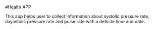 #Health APP

This app helps user to collect information about systolic pressure rate, dayastolic pressure rate and pulse rate with a definite time and date.
